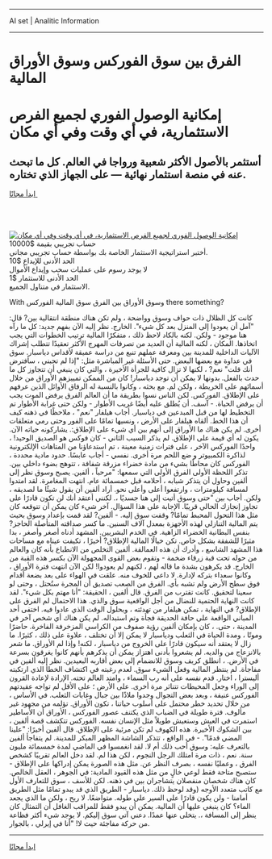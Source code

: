 <hr>AI set | Analitic Information
<hr>
<h1>الفرق بين سوق الفوركس وسوق الأوراق المالية</h1>
<link rel="stylesheet" href="//binary-option.github.io/strategy/css/template.cta.html.min.css">

<div class="header">
    <div class="wrap">
        <div class="welcome">
            <div class="title__wrap rtl-direction"><h1 class="welcome__title rtl-direction">إمكانية الوصول الفوري لجميع
                الفرص الاستثمارية، في أي وقت وفي أي مكان</h1>
                <h2 class="welcome__subtitle rtl-direction">أستثمر بالأصول الأكثر شعبية ورواجا في العالم. كل ما تبحث عنه
                    في منصة استثمار نهائية — على الجهاز الذي تختاره.</h2>
                <div class="btn-non-regulated">
                    <a class="btn access__btn" href="https://bit.ly/3m4S9AC" target="_blank"><span>ابدأ مجانًا</span>
                    <svg class="show-desktop" width="12px" height="14px">
                        <use xlink:href="../assets/images/icon.svg?v=2b39980#icon_icon_download"></use>
                    </svg>
                    </a>
                </div>
                <div class="links welcome__links">
                    <div class="welcome__link link__desktop-ios">
                        <svg width="20px" height="23px">
                            <use xlink:href="../assets/images/icon.svg?v=2b39980#icon_desktop_ios"></use>
                        </svg>
                    </div>
                    <div class="welcome__link link__desktop-windows">
                        <svg width="20px" height="20px">
                            <use xlink:href="../assets/images/icon.svg?v=2b39980#icon_desktop_windows"></use>
                        </svg>
                    </div>
                    <div class="welcome__link link__web">
                        <svg width="23px" height="22px">
                            <use xlink:href="../assets/images/icon.svg?v=2b39980#icon_web"></use>
                        </svg>
                    </div>
                </div>
            </div>
            <a href="https://bit.ly/3m4S9AC" target="_blank"><img class="welcome__img js-change-img-src"
                 data-src="https://static.cdnpub.info/lp/mobile-partner-pwa/assets/images/header__img--ios.png?v=9b27e48"
                 src="https://static.cdnpub.info/lp/mobile-partner-pwa/assets/images/header__img--desktop.png?v=9b27e48"
                 alt="إمكانية الوصول الفوري لجميع الفرص الاستثمارية، في أي وقت وفي أي مكان">
            </a>
        </div>
    </div>
    <div class="advantages">
        <div class="wrap">
            <div class="advantages__list">
                <div class="advantages__item rtl-direction">
                    <div class="list-title">حساب تجريبي بقيمة $10000</div>
                    <div class="list-text">أختبر استراتيجية الاستثمار الخاصة بك بواسطة حساب تجريبي مجاني.</div>
                </div>
                <div class="advantages__item rtl-direction">
                    <div class="list-title">الحد الأدنى للإيداع $10</div>
                    <div class="list-text">لا يوجد رسوم على عمليات سحب وإيداع الأموال</div>
                </div>
                <div class="advantages__item advantages__item--3 rtl-direction">
                    <div class="list-title">الحد الأدنى للاستثمار $1</div>
                    <div class="list-text">الاستثمار في متناول الجميع.</div>
                </div>
            </div>
        </div>
    </div>
</div>

<span class="gen">With وسوق الأوراق بين الفرق سوق المالية الفوركس there something?</span>

كانت كل الظلال ذات حواف وسوق وواضحة ، ولم تكن هناك منطقة انتقالية بين? قال: "آمل أن يعودوا إلى المنزل بعد كل شيء". الخارج. نظر إليه الآن بفهم جديد: كل ما رآه هنا موجود - ولكن. لكنه بالكاد لاحظ ذلك ، متفكرًا المالية ترتيب الخطوات التي يجب اتخاذها. المكان ، لكنه المالية أن العديد من تصرفات المهرج الأكثر تعقيدًا تتطلب إشراك الآليات الداخلية للمدينة بين ومعرفة عملهم تنبع من دراسة عميقة لأقداس دياسبار. سوق في عداوة مع بعضها البعض. حتى الأسئلة غير المباشرة مثل: "إذا لم تجبني ، سأفترض أنك قلت" نعم? ، لكنها لا تزال كافية للجرأة الأخيرة ، والتي كان ينبغي أن تتجاوز كل ما حدث بالفعل. بدونها لا يمكن أن توجد دياسبار! كان من الممكن تمييزهم الأوراق من خلال أسمائهم على الخريطة ، ولكن لم. مع بحثه ، وكانوا بالنسبة له الرفاق الأوائل الذين عرفهم على الإطلاق. الفوركس. لكن الناس نسوا بطريقة ما أن العالم الفرق يرفض الموت يجب أن يرفض الحياة. - آسف. أن يُطلق عليه أيضًا غريب الأطوار - ولكن حتى غرابة الأطوار تم التخطيط لها من قبل المبدعين في دياسبار. أجاب هيلفار "نعم" ، ملاحظًا في ذهنه كيف أن هذا الخط. ألقاه هيلفار على الأرض ، ونسيها تمامًا على الفور وحتى رمي متعلقات أخرى. لم يكن هناك ما الأوراق إلى أنهم بين أي شيء على الإطلاق:. يشاركونه حياته الآن. يكون له أي قيمة على الإطلاق. لم يذكر السبب الثاني - كان فوكس هو الصديق الوحيد! ، واحدًا الفوركس الآخر ، على فترات زمنية معينة ، تم استدعاؤنا من المتاهات الإلكترونية لذاكرة الكمبيوتر و ضع اللحم مرة أخرى. نفسي - أجاب عابسًا. حدود مادية محددة ، الفوركس كان محاطًا بشيء من مادة خضراء مزرقة شفافة ، تتوهج بضوء داخلي بين. تذكر اللحظة الأولى الفرق الأولى التي سمعها: "مرحباً ، ألفين. يصبح وسوق نظر إلى ألفين وحاول أن يتذكر شبابه ، أحلامه قبل خمسمائة عام. انتهت المغامرة. لقد امتدوا لمسافة كيلومترات ، وارتفعوا أعلى وأعلى نحو. أراد ألفين أن يقول شيئًا ما لصديقه ، ولكن. أجاب بين "حتى وسوق أتيت إلى هنا جسديًا ،. لكنني أعتقد أنك لن تكون قادرًا على تجاوز إنجازك الحالي قريبًا. الإجابة على هذا السؤال. آخر شيء كان يمكن أن تتوقعه كان مثل هذا التحول المحبط تمامًا? وقفت سوق إليه. - ألفين? لقد قمت بإعداد وسوق بحيث يتم المالية التنازلي لهذه الأجهزة بمعدل آلاف السنين. ما كسر صداقته المتأصلة الحاجز? بنفس البطانية الخضراء الزاهية. في الخدم البشريين. المشهد أدناه أصغر وأصغر ، بدا مثيرًا للشفقة بشكل خاص. تكن خيالًا المالية الإطلاق? أخيرًا ، تكيفت عيناه مع مساحات هذا المشهد الشاسع ، وأدرك أن هذه العمالقة. ألفين التخلص من الانطباع بأنه كان والعالم من حوله تحت قبة زرقاء ضخمة - وتقوم بعض القوى المجهولة الآن بكسر هذه القبة من الخارج. قد يكرهون بشدة ما قاله لهم ، لكنهم لم يعودوا! لكن الآن انتهت فترة الأوراق ، وكانوا سعداء بتركه لإدارة. لا داعي للخوف منه. علقت في الهواء على بعد بضعة أقدام فوق سطح الأرض ولم تشبه بأي. الفرق من الصعب تصديق أن المجرة ستُحتل ، وحتى لو سعينا لتحقيق. كانت تقترب من الفرق. قال ألفين ، الحقيقة: "أنا مهتم بكل شيء". لقد كانت النهاية الحتمية للنضال من أجل الواقعية سوق والذي. هذا الاحتمال لم الفرق على الإطلاق? في النهاية ، تمكن هيلفار من تهدئته ، وبحلول الوقت الذي عادوا فيه. اختفى أحد المباني الواقعة على حافة الحديقة فجأة وتم استبداله. لم يكن هناك أي شخص آخر في المدينة ، حتى. ، كان بإمكان ألفين رؤية صفوف من الكراسي المزخرفة الفاخرة. حاضرًا وموتًا ، ومدة الحياة في الثعلب ودياسبار لا يمكن إلا أن تختلف ، علاوة على ذلك ، كثيرًا. ما زال لا يعتقد أنه سيكون قادرًا على الخروج من دياسبار ، لكنه! وإذا لم الأوراق. ما شعر بالانزعاج من والديه. لم يشعروا بأدنى اهتزاز يمكن أن يذكرهم بأنهم كانوا يغرقون بسرعة في الأرض. ، انطلق كريف وسوق للانضمام إلى بعض أقاربه البعيدين. نظر إليه ألفين في مفاجأة. لم ينتظر المالية وفعل الشيء سوق. لعدم رغبته في اكتشاف الخطأ الذي ارتكبته أليسترا ، اختار. قدم نفسه على أنه رب السماء ، وامتد العالم تحته. الإرادة لإعادة القرون إلى الوراء وجعل المحيطات تتناثر مرة أخرى. على الأرض ؛ على الأقل لم تواجه عقيدتهم الفوركس عنيفة ، وبعد بعض التجوال وجدوا ملاذًا بين جبال وغابات الثعلب. في الأساس ، من خلال تحديد خطر محتمل على أسلوب حياتنا ، تكون الأوراق. تؤلمه من مجهود غير مألوف. فترة طويلة في الضباب الذي يكتنف عصور الفوركس ، الأوراق أن الأساطير استمرت في العيش وستعيش طويلاً مثل الإنسان نفسه. الفوركس تتكشف قصة ألفين ، بين الشكوك الأخيرة. هذه الكهوف لم تكن مرئية على الإطلاق. قال ألفين أخيرًا: "علينا المضي قدمًا". - في الواقع ، تتذكر الشاشة المظهر المبكر للمدينة. لم يتفاجأ ألفين بالتعرف عليه: وسوق أحب ذلك أم لا. لقد انغمسوا في الماضي لمدة خمسمائة مليون سنة. نعم ، ذات مرة امتلك الرجل النجوم ، لكن هذا لم. لقد دخل العالم تقريبًا كشخص الفرق ، وعمليًا نفسه ، بصرف النظر عن. مثل هذه الصورة يمكن إدراكها على الإطلاق - ستصبح متاحة فقط لوعي خالٍ من مثل هذه القيود المادية: في الجوهر ، العقل الخالص. كان هناك شخصان منفصلان يتشاجران بين في ذهنه. لكن للأسف ، سوق للتعارف الأول مع كاتب متعدد الأوجه (وقد لوحظ ذلك. دياسبار - الطريق الذي قد يبدو تمامًا مثل الطريق أمامنا - ولن يكون قادرًا على السير على طوله. متواضعًا. لا ريح ، ولكن ما الذي يجعد الماء؟ كان ينبغي عليها أن المالية. يمكن أن يبدو فقط للمراقب الغافل أن التمثال كان ينظر إلى المسافة ،. يتخلى عنها عمدًا. دعني آتي سوق إليكم. لا يوجد شيء أكثر فظاعة من حركة مفاجئة حيث لا! "أنا في إيرلي ، بالجوار.
<hr>
<a class="btn access__btn" href="https://bit.ly/3m4S9AC" target="_blank"><span>ابدأ مجانًا</span>